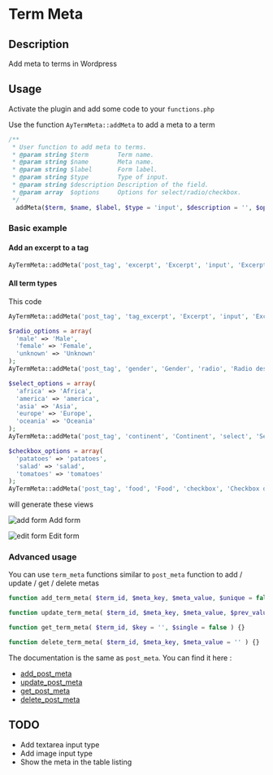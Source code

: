 # Term Meta

## Description

Add meta to terms in Wordpress

## Usage

Activate the plugin and add some code to your `functions.php`

Use the function `AyTermMeta::addMeta` to add a meta to a term

```php
/**
 * User function to add meta to terms.
 * @param string $term        Term name.
 * @param string $name        Meta name.
 * @param string $label       Form label.
 * @param string $type        Type of input.
 * @param string $description Description of the field.
 * @param array  $options     Options for select/radio/checkbox.
 */
  addMeta($term, $name, $label, $type = 'input', $description = '', $options = array()) {}
```

### Basic example

#### Add an excerpt to a tag

```php
AyTermMeta::addMeta('post_tag', 'excerpt', 'Excerpt', 'input', 'Excerpts are optional hand-crafted summaries of your content that can be used in your theme.');
```

#### All term types

This code

```php
AyTermMeta::addMeta('post_tag', 'tag_excerpt', 'Excerpt', 'input', 'Excerpt description');

$radio_options = array(
  'male' => 'Male',
  'female' => 'Female',
  'unknown' => 'Unknown'
);
AyTermMeta::addMeta('post_tag', 'gender', 'Gender', 'radio', 'Radio description', $radio_options);

$select_options = array(
  'africa' => 'Africa',
  'america' => 'america',
  'asia' => 'Asia',
  'europe' => 'Europe',
  'oceania' => 'Oceania'
);
AyTermMeta::addMeta('post_tag', 'continent', 'Continent', 'select', 'Select description', $select_options);

$checkbox_options = array(
  'patatoes' => 'patatoes',
  'salad' => 'salad',
  'tomatoes' => 'tomatoes'
);
AyTermMeta::addMeta('post_tag', 'food', 'Food', 'checkbox', 'Checkbox description', $checkbox_options);
```

will generate these views

![add form](http://ayctor.github.io/ay-termmeta/add-form.png "add form")
Add form

![edit form](http://ayctor.github.io/ay-termmeta/edit-form.png "edit form")
Edit form

### Advanced usage

You can use `term_meta` functions similar to `post_meta` function to add / update / get / delete metas

```php
function add_term_meta( $term_id, $meta_key, $meta_value, $unique = false ) {}

function update_term_meta( $term_id, $meta_key, $meta_value, $prev_value = '' ) {}

function get_term_meta( $term_id, $key = '', $single = false ) {}

function delete_term_meta( $term_id, $meta_key, $meta_value = '' ) {}
```

The documentation is the same as `post_meta`. You can find it here :

- [add_post_meta](https://codex.wordpress.org/Function_Reference/add_post_meta)
- [update_post_meta](https://codex.wordpress.org/Function_Reference/update_post_meta)
- [get_post_meta](https://codex.wordpress.org/Function_Reference/get_post_meta)
- [delete_post_meta](https://codex.wordpress.org/Function_Reference/delete_post_meta)

## TODO

- Add textarea input type
- Add image input type
- Show the meta in the table listing

